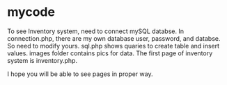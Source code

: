 # mycode

To see Inventory system, need to connect mySQL databse. In connection.php, there are my own database user, password, and databse. So need to modify yours. sql.php shows quaries to create table and insert values. images folder contains pics for data. The first page of inventory system is inventory.php.

I hope you will be able to see pages in proper way.
